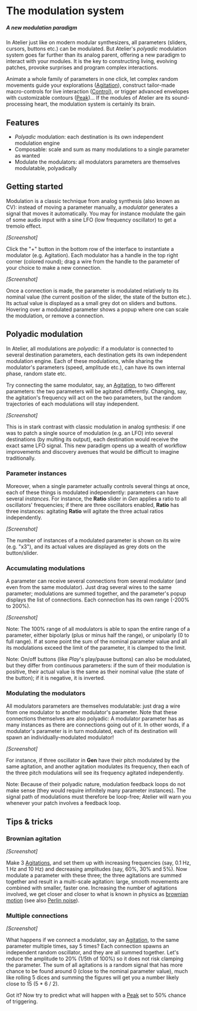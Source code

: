 # The modulation system

##### A new modulation paradigm

In Atelier just like on modern modular synthesizers, all parameters (sliders, cursors, buttons etc.)
can be modulated. But Atelier's _polyadic_ modulation system goes far further than its analog
parent, offering a new paradigm to interact with your modules. It is the key to constructing living,
evolving patches, provoke surprises and program complex interactions.

Animate a whole family of parameters in one click, let complex random movements guide your
explorations ([Agitation](../modules/agitation.md)), construct tailor-made macro-controls for live
interaction ([Control](../modules/control.md)), or trigger advanced envelopes with customizable
contours ([Peak](../modules/peak.md))... If the modules of Atelier are its sound-processing heart,
the modulation system is certainly its brain.

## Features

- _Polyadic_ modulation: each destination is its own independent modulation engine
- Composable: scale and sum as many modulations to a single parameter as wanted
- Modulate the modulators: all modulators parameters are themselves modulatable, polyadically

## Getting started

Modulation is a classic technique from analog synthesis (also known as CV): instead of moving a
parameter manually, a _modulator_ generates a signal that moves it automatically. You may for
instance modulate the gain of some audio input with a sine LFO (low frequency oscillator) to get a
tremolo effect.

_[Screenshot]_

Click the "+" button in the bottom row of the interface to instantiate a modulator (e.g. Agitation).
Each modulator has a handle in the top right corner (colored round); drag a wire from the handle to
the parameter of your choice to make a new connection.

_[Screenshot]_

Once a connection is made, the parameter is modulated relatively to its nominal value (the current
position of the slider, the state of the button etc.). Its actual value is displayed as a small grey
dot on sliders and buttons. Hovering over a modulated parameter shows a popup where one can scale
the modulation, or remove a connection.

## Polyadic modulation

In Atelier, all modulations are _polyadic_: if a modulator is connected to several destination
parameters, each destination gets its own independent modulation engine. Each of these modulations,
while sharing the modulator's parameters (speed, amplitude etc.), can have its own internal phase,
random state etc.

Try connecting the same modulator, say, an [Agitation](../modules/agitation.md), to two different
parameters: the two parameters will be agitated differently. Changing, say, the agitation's
frequency will act on the two parameters, but the random trajectories of each modulations will stay
independent.

_[Screenshot]_

This is in stark contrast with classic modulation in analog synthesis: if one was to patch a single
source of modulation (e.g. an LFO) into several destinations (by multing its output), each
destination would receive the exact same LFO signal. This new paradigm opens up a wealth of workflow
improvements and discovery avenues that would be difficult to imagine traditionally.

### Parameter instances

Moreover, when a single parameter actually controls several things at once, each of these things is
modulated independently: parameters can have several _instances_. For instance, the **Ratio** slider
in _Gen_ applies a ratio to all oscillators' frequencies; if there are three oscillators enabled,
**Ratio** has three instances: agitating **Ratio** will agitate the three actual ratios
independently.

_[Screenshot]_

The number of instances of a modulated parameter is shown on its wire (e.g. "x3"), and its actual
values are displayed as grey dots on the button/slider.

### Accumulating modulations

A parameter can receive several connections from several modulator (and even from the same
modulator). Just drag several wires to the same parameter; modulations are summed together, and the
parameter's popup displays the list of connections. Each connection has its own range (-200% to
200%).

_[Screenshot]_

Note: The 100% range of all modulators is able to span the entire range of a parameter, either
bipolarly (plus or minus half the range), or unipolarly (0 to full range). If at some point the sum
of the nominal parameter value and all its modulations exceed the limit of the parameter, it is
clamped to the limit.

Note: On/off buttons (like _Play_'s play/pause buttons) can also be modulated, but they differ from
continuous parameters: if the sum of their modulation is positive, their actual value is the same as
their nominal value (the state of the button); if it is negative, it is inverted.

### Modulating the modulators

All modulators parameters are themselves modulatable: just drag a wire from one modulator to another
modulator's parameter. Note that these connections themselves are also polyadic: A modulator
parameter has as many instances as there are connections going out of it. In other words, if a
modulator's parameter is in turn modulated, each of its destination will spawn an
individually-modulated modulator!

_[Screenshot]_

For instance, if three oscillator in **Gen** have their pitch modulated by the same agitation, and
another agitation modulates its frequency, then each of the three pitch modulations will see its
frequency agitated independently.

Note: Because of their polyadic nature, modulation feedback loops do not make sense (they would
require infinitely many parameter instances). The signal path of modulations must therefore be
loop-free; Atelier will warn you whenever your patch involves a feedback loop.

## Tips & tricks

### Brownian agitation

_[Screenshot]_

Make 3 [Agitations](../modules/agitation.md), and set them up with increasing frequencies (say, 0.1
Hz, 1 Hz and 10 Hz) and decreasing amplitudes (say, 60%, 30% and 5%). Now modulate a parameter with
these three; the three agitations are summed together and result in a multi-scale agitation: large,
smooth movements are combined with smaller, faster one. Increasing the number of agitations
involved, we get closer and closer to what is known in physics as [brownian
motion](https://en.wikipedia.org/wiki/Brownian_motion) (see also [Perlin
noise](https://en.wikipedia.org/wiki/Perlin_noise)).

### Multiple connections

_[Screenshot]_

What happens if we connect a modulator, say an [Agitation](../modules/agitation.md), to the same
parameter multiple times, say 5 times? Each connection spawns an independent random oscillator, and
they are all summed together. Let's reduce the amplitude to 20% (1/5th of 100%) so it does not risk
clamping the parameter. The sum of all agitations is a random signal that has more chance to be
found around 0 (close to the nominal parameter value), much like rolling 5 dices and summing the
figures will get you a number likely close to 15 (5 * 6 / 2). 

Got it? Now try to predict what will happen with a [Peak](../modules/peak.md) set to 50% chance of
triggering.
